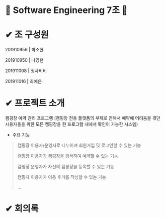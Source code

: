 # 🐥 Software Engineering 7조 🐥



# ✔ 조 구성원

 201910956 | 박소현
 
 201910950 | 나영현
 
 201911008 | 정사비비
 
 201911016 | 최예은

# ✔ 프로젝트 소개

 캠핑장 예약 관리 프로그램
(캠핑장 전용 플랫폼의 부재로 인해서 예약에 어려움을 겪던 사용자들을 위한 모든 캠핑장을 한 프로그램 내에서 확인이 가능한 시스템)
 
* 주요 기능

 > 캠핑장 이용자/운영자로 나누어져 회원가입 및 로그인할 수 있는 기능
 > 
 > 캠핑장 이용자가 캠핑장을 검색하여 예약할 수 있는 기능
 > 
 > 캠핑장 운영자가 자신의 캠핑장을 등록할 수 있는 기능
 > 
 > 캠핑자 이용자가 이용 후기를 작성할 수 있는 기능
 > 
 > ...

 
 # ✔ 회의록

